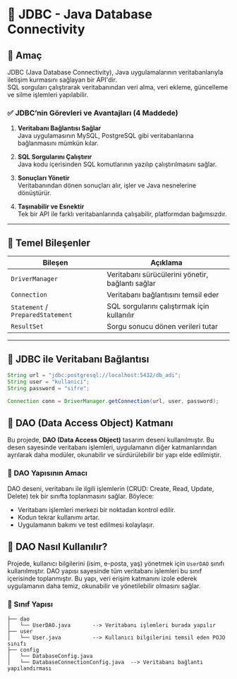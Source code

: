 
# 📌 JDBC - Java Database Connectivity

## 🎯 Amaç

JDBC (Java Database Connectivity), Java uygulamalarının veritabanlarıyla iletişim kurmasını sağlayan bir API'dir.  
SQL sorguları çalıştırarak veritabanından veri alma, veri ekleme, güncelleme ve silme işlemleri yapılabilir.


### ✅ JDBC’nin Görevleri ve Avantajları (4 Maddede)

1.  **Veritabanı Bağlantısı Sağlar**  
    Java uygulamasının MySQL, PostgreSQL gibi veritabanlarına bağlanmasını mümkün kılar.
    
2.  **SQL Sorgularını Çalıştırır**  
    Java kodu içerisinden SQL komutlarının yazılıp çalıştırılmasını sağlar.
    
3.  **Sonuçları Yönetir**  
    Veritabanından dönen sonuçları alır, işler ve Java nesnelerine dönüştürür.
    
4.  **Taşınabilir ve Esnektir**  
    Tek bir API ile farklı veritabanlarında çalışabilir, platformdan bağımsızdır.

---


## 🧱 Temel Bileşenler

| Bileşen              | Açıklama                                                                 |
|----------------------|--------------------------------------------------------------------------|
| `DriverManager`      | Veritabanı sürücülerini yönetir, bağlantı sağlar                         |
| `Connection`         | Veritabanı bağlantısını temsil eder                                     |
| `Statement` / `PreparedStatement` | SQL sorgularını çalıştırmak için kullanılır                     |
| `ResultSet`          | Sorgu sonucu dönen verileri tutar                                       |

---

## 🔧 JDBC ile Veritabanı Bağlantısı

```java
String url = "jdbc:postgresql://localhost:5432/db_adi";
String user = "kullanici";
String password = "sifre";

Connection conn = DriverManager.getConnection(url, user, password);
```

## 🧩 DAO (Data Access Object) Katmanı

Bu projede, **DAO (Data Access Object)** tasarım deseni kullanılmıştır. Bu desen sayesinde veritabanı işlemleri, uygulamanın diğer katmanlarından ayrılarak daha modüler, okunabilir ve sürdürülebilir bir yapı elde edilmiştir.

### 🎯 DAO Yapısının Amacı

DAO deseni, veritabanı ile ilgili işlemlerin (CRUD: Create, Read, Update, Delete) tek bir sınıfta toplanmasını sağlar. Böylece:

- Veritabanı işlemleri merkezi bir noktadan kontrol edilir.
- Kodun tekrar kullanımı artar.
- Uygulamanın bakımı ve test edilmesi kolaylaşır.

## 🧪 DAO Nasıl Kullanılır?

Projede, kullanıcı bilgilerini (isim, e-posta, yaş) yönetmek için `UserDAO` sınıfı kullanılmıştır. DAO yapısı sayesinde tüm veritabanı işlemleri bu sınıf içerisinde toplanmıştır. Bu yapı, veri erişim katmanını izole ederek uygulamanın daha temiz, okunabilir ve yönetilebilir olmasını sağlar.

### 📁 Sınıf Yapısı

```text
├── dao
│   └── UserDAO.java       --> Veritabanı işlemleri burada yapılır
├── user
│   └── User.java          --> Kullanıcı bilgilerini temsil eden POJO sınıfı
├── config
│   └── DatabaseConfig.java 
│   └── DatabaseConnectionConfig.java  --> Veritabanı bağlantı yapılandırması


